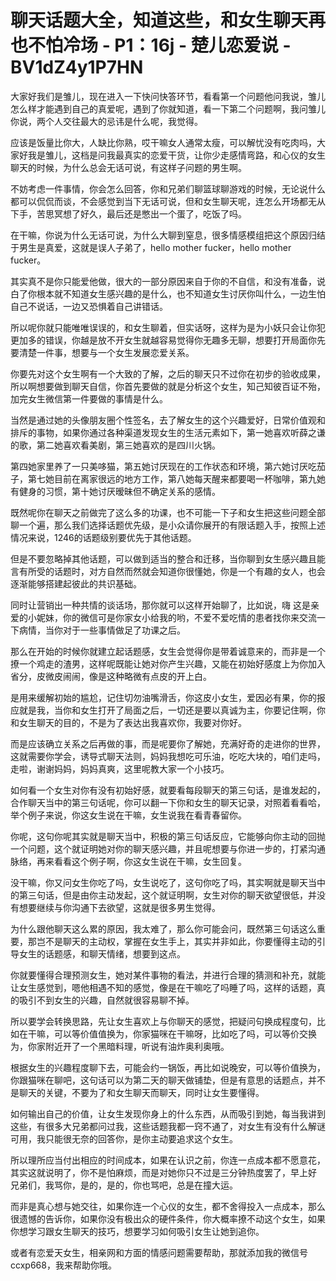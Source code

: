 # 聊天话题大全，知道这些，和女生聊天再也不怕冷场 - P1：16j - 楚儿恋爱说 - BV1dZ4y1P7HN

大家好我们是雏儿，现在进入一下快问快答环节，看看第一个问题他问我说，雏儿怎么样才能遇到自己的真爱呢，遇到了你就知道，看一下第二个问题啊，我问雏儿你说，两个人交往最大的忌讳是什么呢，我觉得。

应该是饭量比你大，人缺比你熟，哎干嘛女人通常太瘦，可以解忧没有吃肉吗，大家好我是雏儿，这档是问我最真实的恋爱干货，让你少走感情弯路，和心仪的女生聊天的时候，为什么总会无话可说，有这样子问题的男生啊。

不妨考虑一件事情，你会怎么回答，你和兄弟们聊篮球聊游戏的时候，无论说什么都可以侃侃而谈，不会感觉到当下无话可说，但和女生聊天呢，连怎么开场都无从下手，苦思冥想了好久，最后还是憋出一个蛋了，吃饭了吗。

在干嘛，你说为什么无话可说，为什么大聊到窒息，很多情感模组把这个原因归结于男生是真爱，这就是误人子弟了，hello mother fucker，hello mother fucker。

其实真不是你只能爱他做，很大的一部分原因来自于你的不自信，和没有准备，说白了你根本就不知道女生感兴趣的是什么，也不知道女生讨厌你叫什么，一边生怕自己不说话，一边又恐惧着自己讲错话。

所以呢你就只能唯唯误误的，和女生聊着，但实话呀，这样为是为小妖只会让你犯更加多的错误，你越是放不开女生就越容易觉得你无趣多无聊，想要打开局面你先要清楚一件事，想要与一个女生发展恋爱关系。

你要先对这个女生啊有一个大致的了解，之后的聊天只不过你在初步的验收成果，所以啊想要做到聊天自信，你首先要做的就是分析这个女生，知己知彼百证不殆，加完女生微信第一件要做的事情是什么。

当然是通过她的头像朋友圈个性签名，去了解女生的这个兴趣爱好，日常价值观和排斥的事物，如果你通过各种渠道发现女生的生活元素如下，第一她喜欢听薛之谦的歌，第二她喜欢看美剧，第三她喜欢的是四川火锅。

第四她家里养了一只美哆猫，第五她讨厌现在的工作状态和环境，第六她讨厌吃茄子，第七她目前在离家很远的地方工作，第八她每天醒来都要喝一杯咖啡，第九她有健身的习惯，第十她讨厌暧昧但不确定关系的感情。

既然呢你在聊天之前做完了这么多的功课，也不可能一下子和女生把这些问题全部聊一个遍，那么我们选择话题优先级，是小众请你展开的有限话题入手，按照上述情况来说，1246的话题级别要优先于其他话题。

但是不要忽略掉其他话题，可以做到适当的整合和迁移，当你聊到女生感兴趣且能言有所受的话题时，对方自然而然就会知道你很懂她，你是一个有趣的女人，也会逐渐能够搭建起彼此的共识基础。

同时让营销出一种共情的谈话场，那你就可以这样开始聊了，比如说，嗨 这是亲爱的小妮妹，你的微信可是你家女小给我的哟，不爱不爱吃情的患者找你来交流一下病情，当你对于一些事情做足了功课之后。

那么在开始的时候你就建立起话题感，女生会觉得你是带着诚意来的，而非是一个撩一个鸡走的渣男，这样呢既能让她对你产生兴趣，又能在初始好感度上为你加入省分，皮微皮闹闹，像是这种略微有点皮的开上白。

是用来缓解初始的尴尬，记住切勿油嘴滑舌，你这皮小女生，爱因必有果，你的报应就是我，当你和女生打开了局面之后，一切还是要以真诚为主，你要记住啊，你和女生聊天的目的，不是为了表达出我喜欢你，我要对你好。

而是应该确立关系之后再做的事，而是呢要你了解她，充满好奇的走进你的世界，这就需要你学会，诱导式聊天法则，妈妈我想吃可乐油，吃吃大块的，咱们走吗，走啦，谢谢妈妈，妈妈真爽，这里呢教大家一个小技巧。

如何看一个女生对你有没有初始好感，就要看每段聊天的第三句话，是谁发起的，合作聊天当中的第三句话呢，你可以翻一下你和女生的聊天记录，对照着看看哈，举个例子来说，你这女生说在干嘛，女生说我在看青春留你。

你呢，这句你呢其实就是聊天当中，积极的第三句话反应，它能够向你主动的回抛一个问题，这个就证明她对你的聊天感兴趣，并且呢想要与你进一步的，打紧沟通脉络，再来看看这个例子啊，你这女生说在干嘛，女生回复。

没干嘛，你又问女生你吃了吗，女生说吃了，这句你吃了吗，其实啊就是聊天当中的第三句话，但是由你主动发起，这个就证明啊，女生对你的聊天欲望很低，并没有想要继续与你沟通下去欲望，这就是很多男生觉得。

为什么跟他聊天这么累的原因，我太难了，那么你可能会问，既然第三句话这么重要，那岂不是聊天的主动权，掌握在女生手上，其实并非如此，你要懂得主动的引导女生的话题感，和聊天情绪，想要到这点。

你就要懂得合理预测女生，她对某件事物的看法，并进行合理的猜测和补充，就能让女生感觉到，嗯他相遇不知的感觉，像是在干嘛吃了吗睡了吗，这样的话题，真的吸引不到女生的兴趣，自然就很容易聊不掉。

所以要学会转换思路，先让女生喜欢上与你聊天的感觉，把疑问句换成程度句，比如在干嘛，可以等价值值换为，你家猫咪在干嘛呀，比如吃了吗，可以等价交换为，你家附近开了一个黑暗料理，听说有油炸奥利奥哦。

根据女生的兴趣程度聊下去，可能会约一锅饭，再比如说晚安，可以等价值换为，你跟猫咪在聊吧，这句话可以为第二天的聊天做铺垫，但是有意思的话题点，并不是聊天的关键，不要为了和女生聊天而聊天，同时让女生要懂得。

如何输出自己的价值，让女生发现你身上的什么东西，从而吸引到她，每当我讲到这些，有很多大兄弟都问过我，这些话题我都一窍不通了，对女生有没有什么解谜可用，我只能很无奈的回答你，是你主动要追求这个女生。

所以理所应当付出相应的时间成本，如果在认识之前，你连一点成本都不愿意花，其实这就说明了，你不是怕麻烦，而是对她你只不过是三分钟热度罢了，早上好 兄弟们，我骂你，是的，是的，你也骂吧，总是在撞大运。

而非是真心想与她交往，如果你连一个心仪的女生，都不舍得投入一点成本，那么很遗憾的告诉你，如果你没有极出众的硬件条件，你大概率撩不动这个女生，如果你想学习跟女生聊天的技巧，想要学习如何吸引女生让她到追你。

或者有恋爱天女生，相亲网和方面的情感问题需要帮助，那就添加我的微信号ccxp668，我来帮助你哦。